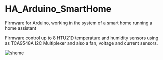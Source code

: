 # HA_Arduino_SmartHome
Firmware for Arduino, working in the system of a smart home running a home assistant

Firmware control up to 8 HTU21D temperature and humidity sensors using as TCA9548A I2C Multiplexer and also a fan, voltage and current sensors.

![sheme](https://github.com/ArtHome12/ha_arduino_sh/blob/master/Readme_Sheme.png)
